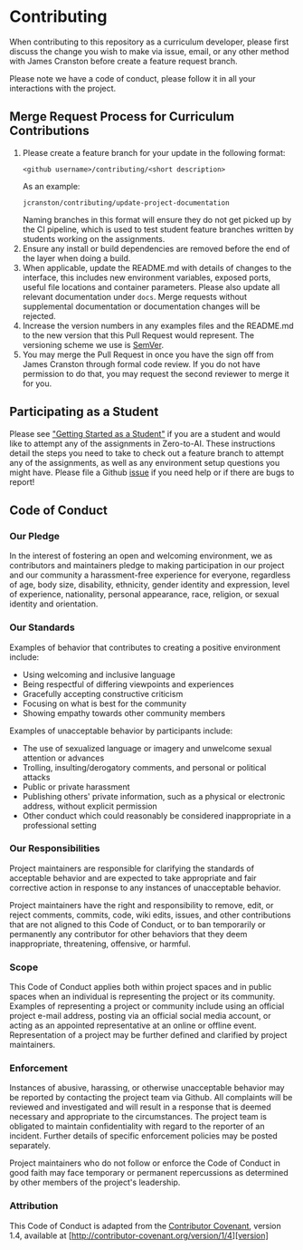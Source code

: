 # Contributing

When contributing to this repository as a curriculum developer, please first
discuss the change you wish to make via issue, email, or any other method with
James Cranston before create a feature request branch. 

Please note we have a code of conduct, please follow it in all your
interactions with the project.

## Merge Request Process for Curriculum Contributions

1. Please create a feature branch for your update in the following format:
    ```
    <github username>/contributing/<short description>
    ```
    As an example:
    ```
    jcranston/contributing/update-project-documentation
    ```
   Naming branches in this format will ensure they do not get picked up by the
   CI pipeline, which is used to test student feature branches written by
   students working on the assignments.
1. Ensure any install or build dependencies are removed before the end of the
layer when doing a build.
1. When applicable, update the README.md with details of changes to the
interface, this includes new environment variables, exposed ports, useful file
locations and container parameters. Please also update all relevant
documentation under `docs`. Merge requests without supplemental documentation
or documentation changes will be rejected.
1. Increase the version numbers in any examples files and the README.md to the
new version that this Pull Request would represent. The versioning scheme we
use is [SemVer](http://semver.org/).
1. You may merge the Pull Request in once you have the sign off from James
Cranston through formal code review. If you do not have permission to do that,
you may request the second reviewer to merge it for you.

## Participating as a Student

Please see ["Getting Started as a Student"](./docs/setup/getting-started.md)
if you are a student and would like to attempt any of the assignments in
Zero-to-AI. These instructions detail the steps you need to take to check out a
feature branch to attempt any of the assignments, as well as any environment
setup questions you might have. Please file a Github
[issue](https://github.com/jcranston/zero-to-ai/issues) if you need help or if
there are bugs to report!

## Code of Conduct

### Our Pledge

In the interest of fostering an open and welcoming environment, we as
contributors and maintainers pledge to making participation in our project and
our community a harassment-free experience for everyone, regardless of age,
body size, disability, ethnicity, gender identity and expression, level of
experience, nationality, personal appearance, race, religion, or sexual
identity and orientation.

### Our Standards

Examples of behavior that contributes to creating a positive environment
include:

* Using welcoming and inclusive language
* Being respectful of differing viewpoints and experiences
* Gracefully accepting constructive criticism
* Focusing on what is best for the community
* Showing empathy towards other community members

Examples of unacceptable behavior by participants include:

* The use of sexualized language or imagery and unwelcome sexual attention or
advances
* Trolling, insulting/derogatory comments, and personal or political attacks
* Public or private harassment
* Publishing others' private information, such as a physical or electronic
  address, without explicit permission
* Other conduct which could reasonably be considered inappropriate in a
  professional setting

### Our Responsibilities

Project maintainers are responsible for clarifying the standards of acceptable
behavior and are expected to take appropriate and fair corrective action in
response to any instances of unacceptable behavior.

Project maintainers have the right and responsibility to remove, edit, or
reject comments, commits, code, wiki edits, issues, and other contributions
that are not aligned to this Code of Conduct, or to ban temporarily or
permanently any contributor for other behaviors that they deem inappropriate,
threatening, offensive, or harmful.

### Scope

This Code of Conduct applies both within project spaces and in public spaces
when an individual is representing the project or its community. Examples of
representing a project or community include using an official project e-mail
address, posting via an official social media account, or acting as an appointed
representative at an online or offline event. Representation of a project may be
further defined and clarified by project maintainers.

### Enforcement

Instances of abusive, harassing, or otherwise unacceptable behavior may be
reported by contacting the project team via Github. All complaints will be
reviewed and investigated and will result in a response that is deemed
necessary and appropriate to the circumstances. The project team is obligated
to maintain confidentiality with regard to the reporter of an incident. Further
details of specific enforcement policies may be posted separately.

Project maintainers who do not follow or enforce the Code of Conduct in good
faith may face temporary or permanent repercussions as determined by other
members of the project's leadership.

### Attribution

This Code of Conduct is adapted from the [Contributor Covenant][homepage],
version 1.4, available at
[http://contributor-covenant.org/version/1/4][version]

[homepage]: http://contributor-covenant.org
[version]: http://contributor-covenant.org/version/1/4/